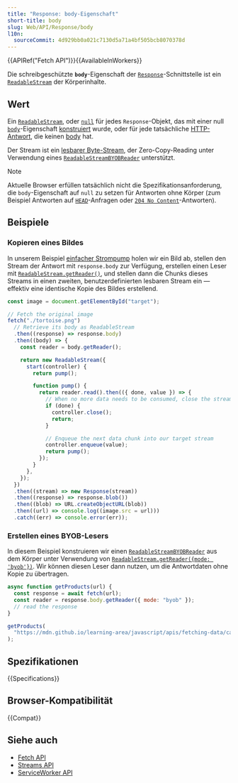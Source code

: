 ```yaml
---
title: "Response: body-Eigenschaft"
short-title: body
slug: Web/API/Response/body
l10n:
  sourceCommit: 4d929bb0a021c7130d5a71a4bf505bcb8070378d
---
```


{{APIRef("Fetch API")}}{{AvailableInWorkers}}

Die schreibgeschützte **`body`**-Eigenschaft der [`Response`](/de/docs/Web/API/Response)-Schnittstelle ist ein [`ReadableStream`](/de/docs/Web/API/ReadableStream) der Körperinhalte.

## Wert

Ein [`ReadableStream`](/de/docs/Web/API/ReadableStream), oder [`null`](/de/docs/Web/JavaScript/Reference/Operators/null) für jedes `Response`-Objekt, das mit einer null [`body`](/de/docs/Web/API/Response/Response#body)-Eigenschaft [konstruiert](/de/docs/Web/API/Response/Response) wurde, oder für jede tatsächliche [HTTP-Antwort](/de/docs/Web/HTTP/Guides/Messages#http_responses), die keinen [body](/de/docs/Web/HTTP/Guides/Messages#response_body) hat.

Der Stream ist ein [lesbarer Byte-Stream](/de/docs/Web/API/Streams_API/Using_readable_byte_streams), der Zero-Copy-Reading unter Verwendung eines [`ReadableStreamBYOBReader`](/de/docs/Web/API/ReadableStreamBYOBReader) unterstützt.

> [!NOTE]
> Aktuelle Browser erfüllen tatsächlich nicht die Spezifikationsanforderung, die `body`-Eigenschaft auf `null` zu setzen für Antworten ohne Körper (zum Beispiel Antworten auf [`HEAD`](/de/docs/Web/HTTP/Reference/Methods/HEAD)-Anfragen oder [`204 No Content`](/de/docs/Web/HTTP/Reference/Status/204)-Antworten).

## Beispiele

### Kopieren eines Bildes

In unserem Beispiel [einfacher Strompump](https://mdn.github.io/dom-examples/streams/simple-pump/) holen wir ein Bild ab,
stellen den Stream der Antwort mit `response.body` zur Verfügung, erstellen einen Leser mit [`ReadableStream.getReader()`](/de/docs/Web/API/ReadableStream/getReader),
und stellen dann die Chunks dieses Streams in einen zweiten, benutzerdefinierten lesbaren Stream ein — effektiv eine identische Kopie des Bildes erstellend.

```js
const image = document.getElementById("target");

// Fetch the original image
fetch("./tortoise.png")
  // Retrieve its body as ReadableStream
  .then((response) => response.body)
  .then((body) => {
    const reader = body.getReader();

    return new ReadableStream({
      start(controller) {
        return pump();

        function pump() {
          return reader.read().then(({ done, value }) => {
            // When no more data needs to be consumed, close the stream
            if (done) {
              controller.close();
              return;
            }

            // Enqueue the next data chunk into our target stream
            controller.enqueue(value);
            return pump();
          });
        }
      },
    });
  })
  .then((stream) => new Response(stream))
  .then((response) => response.blob())
  .then((blob) => URL.createObjectURL(blob))
  .then((url) => console.log((image.src = url)))
  .catch((err) => console.error(err));
```

### Erstellen eines BYOB-Lesers

In diesem Beispiel konstruieren wir einen [`ReadableStreamBYOBReader`](/de/docs/Web/API/ReadableStreamBYOBReader) aus dem Körper unter Verwendung von [`ReadableStream.getReader({mode: 'byob'})`](/de/docs/Web/API/ReadableStream/getReader). Wir können diesen Leser dann nutzen, um die Antwortdaten ohne Kopie zu übertragen.

```js
async function getProducts(url) {
  const response = await fetch(url);
  const reader = response.body.getReader({ mode: "byob" });
  // read the response
}

getProducts(
  "https://mdn.github.io/learning-area/javascript/apis/fetching-data/can-store/products.json",
);
```

## Spezifikationen

{{Specifications}}

## Browser-Kompatibilität

{{Compat}}

## Siehe auch

- [Fetch API](/de/docs/Web/API/Fetch_API)
- [Streams API](/de/docs/Web/API/Streams_API)
- [ServiceWorker API](/de/docs/Web/API/Service_Worker_API)
